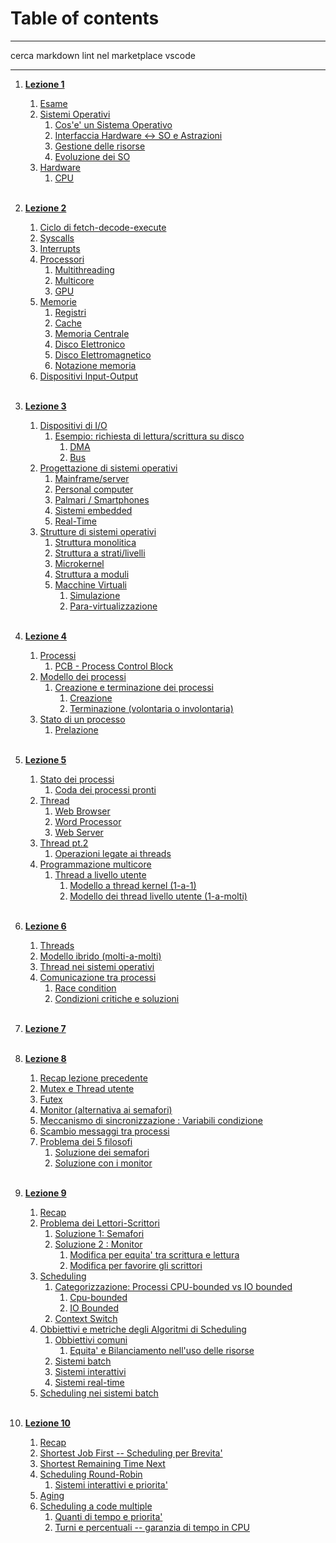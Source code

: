# Table of contents

---

cerca markdown lint nel marketplace vscode

---

1. [**Lezione 1**](./01_05-03-24_so.md)<br>
    1. [Esame](#esame)<br>
    2. [Sistemi Operativi](01_05-03-24_so.md#sistemi-operativi)<br>
        1. [Cos'e' un Sistema Operativo](01_05-03-24_so.md#cose-un-sistema-operativo)
        2. [Interfaccia Hardware <-> SO e Astrazioni](01_05-03-24_so.md#interfaccia-hardware---so-e-astrazioni)<br>
        3. [Gestione delle risorse](01_05-03-24_so.md#gestione-delle-risorse)<br>
        4. [Evoluzione dei SO](01_05-03-24_so.md#evoluzione-dei-sistemi-operativi)<br>
    3. [Hardware](01_05-03-24_so.md#hardware)<br>
        1. [CPU](01_05-03-24_so.md#cpu---il-processore)<br><br>
    
2. [**Lezione 2**](./02_07-03-24_so.md)<br>
    1. [Ciclo di fetch-decode-execute](02_07-03-24_so.md#ciclo-di-fetch---decode---execute)<br>
    2. [Syscalls](02_07-03-24_so.md#syscall)<br>
    3. [Interrupts](02_07-03-24_so.md#interrupt-hardware)<br>
    4. [Processori](02_07-03-24_so.md#processori)<br>
        1. [Multithreading](02_07-03-24_so.md#multi-threading)<br>
        2. [Multicore](02_07-03-24_so.md#multi-core)<br>
        3. [GPU](02_07-03-24_so.md#gpu)<br>
    5. [Memorie](02_07-03-24_so.md#memorie)<br>
        1. [Registri](02_07-03-24_so.md#1---registri)
        2. [Cache](02_07-03-24_so.md#2---cache-della-cpu)
        3. [Memoria Centrale](02_07-03-24_so.md#3---memoria-centrale)
        4. [Disco Elettronico](02_07-03-24_so.md#4---disco-elettronico)
        5. [Disco Elettromagnetico](02_07-03-24_so.md#5---disco-elettromagnetico)
        6. [Notazione memoria](02_07-03-24_so.md#notazione)
    6. [Dispositivi Input-Output](02_07-03-24_so.md#dispositivi-di-io)  <br><br>

  
3. [**Lezione 3**](03_12-03-24_so.md#3-lezione----sistemi-operativi)
    1. [Dispositivi di I/O](03_12-03-24_so.md##dispositivi-di-io)
        1. [Esempio: richiesta di lettura/scrittura su disco](03_12-03-24_so.md##esempio-richiesta-di-letturascrittura-su-disco)
            1. [DMA](03_12-03-24_so.md##dma)
            2. [Bus](03_12-03-24_so.md##bus)
    2. [Progettazione di sistemi operativi](03_12-03-24_so.md##progettazione-di-sistemi-operativi)
        1. [Mainframe/server](03_12-03-24_so.md##mainframeserver)
        2. [Personal computer](03_12-03-24_so.md#personal-computers)
        3. [Palmari / Smartphones](03_12-03-24_so.md#palmarismartphone)
        4. [Sistemi embedded](03_12-03-24_so.md#sistemi-integratiembedded)
        5. [Real-Time](03_12-03-24_so.md#realtime)
    3. [Strutture di sistemi operativi](03_12-03-24_so.md#strutture-di-sistemi-operativi)
        1. [Struttura monolitica](03_12-03-24_so.md#struttura-monolitica)
        2. [Struttura a strati/livelli](03_12-03-24_so.md#struttura-a-strati--a-livelli)
        3. [Microkernel](03_12-03-24_so.md#microkernel)
        4. [Struttura a moduli](03_12-03-24_so.md#struttura-a-moduli)
        5. [Macchine Virtuali](03_12-03-24_so.md#macchine-virtuali)
            1. [Simulazione](03_12-03-24_so.md#simulazione)
            2. [Para-virtualizzazione](03_12-03-24_so.md#para-virtualizzazione)<br><br>

4. [**Lezione 4**](04_14-03-24_so.md#4-lezione----sistemi-operativi)
    1. [Processi](04_14-03-24_so.md#processi)
        1. [PCB - Process Control Block](04_14-03-24_so.md#pcb-process-control-block)
    2. [Modello dei processi](04_14-03-24_so.md#modello-dei-processi)
        1. [Creazione e terminazione dei processi](04_14-03-24_so.md#creazione-e-terminazione-dei-processi)
            1. [Creazione](04_14-03-24_so.md#creazione)
            2. [Terminazione (volontaria o involontaria)](04_14-03-24_so.md#terminazione)
    3. [Stato di un processo](04_14-03-24_so.md#stato-di-un-processo)
        1. [Prelazione](04_14-03-24_so.md#prelazione)<br><br>

5. [**Lezione 5**](05_19-03-24_so.md#5-lezione----sistemi-operativi)
    1. [Stato dei processi](05_19-03-24_so.md#stato-dei-processi)
        1. [Coda dei processi pronti](05_19-03-24_so.md#coda-dei-processi-pronti)
    2. [Thread](05_19-03-24_so.md#thread)
        1. [Web Browser](05_19-03-24_so.md#web-browser)
        2. [Word Processor](05_19-03-24_so.md#word-processor)
        3. [Web Server](05_19-03-24_so.md#web-server)
    3. [Thread pt.2](05_19-03-24_so.md#thread-pt2)
        1. [Operazioni legate ai threads](05_19-03-24_so.md#operazioni-legate-ai-threads)
    4. [Programmazione multicore](05_19-03-24_so.md#programmazione-multicore)
        1. [Thread a livello utente](05_19-03-24_so.md#thread-a-livello-utente)
            1. [Modello a thread kernel (1-a-1)](05_19-03-24_so.md#modello-a-thread-kernel-1-a-1)
            2. [Modello dei thread livello utente (1-a-molti)](05_19-03-24_so.md#modello-dei-thread-livello-utente-1-a-molti)<br><br>

6. [**Lezione 6**](06_21-03-24_so.md#6-lezione----sistemi-operativi)
    1. [Threads](06_21-03-24_so.md#threads)
    2. [Modello ibrido (molti-a-molti)](06_21-03-24_so.md#modello-ibrido-molti-a-molti)
    3. [Thread nei sistemi operativi](06_21-03-24_so.md#thread-nei-sistemi-operativi)
    4. [Comunicazione tra processi](06_21-03-24_so.md#comunicazione-tra-processi)
        1. [Race condition](06_21-03-24_so.md#race-condition)
        2. [Condizioni critiche e soluzioni](06_21-03-24_so.md#condizioni-critiche-e-soluzioni)<br><br>

7. [**Lezione 7**]()<br><br>

8. [**Lezione 8**](08_04-04-24_so.md#8-lezione----sistemi-operativi)
    1. [Recap lezione precedente](08_04-04-24_so.md#recap-lezione-precedente)
    2. [Mutex e Thread utente](08_04-04-24_so.md#mutex-e-thread-utente)
    3. [Futex](08_04-04-24_so.md#futex)
    4. [Monitor (alternativa ai semafori)](08_04-04-24_so.md#monitor-alternativa-ai-semafori)
    5. [Meccanismo di sincronizzazione : Variabili condizione](08_04-04-24_so.md#meccanismo-di-sincronizzazione--variabili-condizione)
    6. [Scambio messaggi tra processi](08_04-04-24_so.md#scambio-messaggi-tra-processi)
    7. [Problema dei 5 filosofi](08_04-04-24_so.md#problema-dei-5-filosofi)
        1. [Soluzione dei semafori](08_04-04-24_so.md#soluzione-dei-semafori)
        2. [Soluzione con i monitor](08_04-04-24_so.md#soluzione-con-i-monitor)<br><br>

9. [**Lezione 9**](09_09-04-24_so.md#9-lezione----sistemi-operativi)
    1. [Recap](09_09-04-24_so.md#recap)
    2. [Problema dei Lettori-Scrittori](09_09-04-24_so.md#problema-dei-lettori-scrittori)
        1. [Soluzione 1: Semafori](09_09-04-24_so.md#soluzione-1-semafori)
        2. [Soluzione 2 : Monitor](09_09-04-24_so.md#soluzione-2--monitor)
            1. [Modifica per equita' tra scrittura e lettura](09_09-04-24_so.md#modifica-per-equita-tra-scrittura-e-lettura)
            2. [Modifica per favorire gli scrittori](09_09-04-24_so.md#modifica-per-favorire-gli-scrittori)
    3. [Scheduling](09_09-04-24_so.md#scheduling)
        1. [Categorizzazione:  Processi CPU-bounded vs IO bounded](09_09-04-24_so.md#categorizzazione--processi-cpu-bounded-vs-io-bounded)
            1. [Cpu-bounded](09_09-04-24_so.md#cpu-bounded)
            2. [IO Bounded](09_09-04-24_so.md#io-bounded)
        2. [Context Switch](09_09-04-24_so.md#context-switch)
    4. [Obbiettivi e metriche degli Algoritmi di Scheduling](09_09-04-24_so.md#obbiettivi-e-metriche-degli-algoritmi-di-scheduling)
        1. [Obbiettivi comuni](09_09-04-24_so.md#obbiettivi-comuni)
            1. [Equita' e Bilanciamento nell'uso delle risorse](09_09-04-24_so.md#equita-e-bilanciamento-nelluso-delle-risorse)
        2. [Sistemi batch](09_09-04-24_so.md#sistemi-batch)
        3. [Sistemi interattivi](09_09-04-24_so.md#sistemi-interattivi)
        4. [Sistemi real-time](09_09-04-24_so.md#sistemi-real-time)
    5. [Scheduling nei sistemi batch](09_09-04-24_so.md#scheduling-nei-sistemi-batch)<br><br>

10. [**Lezione 10**](10_11-04-24_so.md#10-lezione----sistemi-operativi)
    1. [Recap](10_11-04-24_so.md##recap)
    2. [Shortest Job First -- Scheduling per Brevita'](10_11-04-24_so.md##shortest-job-first----scheduling-per-brevita)
    3. [Shortest Remaining Time Next](10_11-04-24_so.md##shortest-remaining-time-next)
    4. [Scheduling Round-Robin](10_11-04-24_so.md##scheduling-round-robin)
        1. [Sistemi interattivi e priorita'](10_11-04-24_so.md##sistemi-interattivi-e-priorita)
    5. [Aging](10_11-04-24_so.md##aging)
    6. [Scheduling a code multiple](10_11-04-24_so.md##scheduling-a-code-multiple)
        1. [Quanti di tempo e priorita'](10_11-04-24_so.md##quanti-di-tempo-e-priorita)
        2. [Turni e percentuali -- garanzia di tempo in CPU](10_11-04-24_so.md#turni-e-percentuali----garanzia-di-tempo-in-cpu)